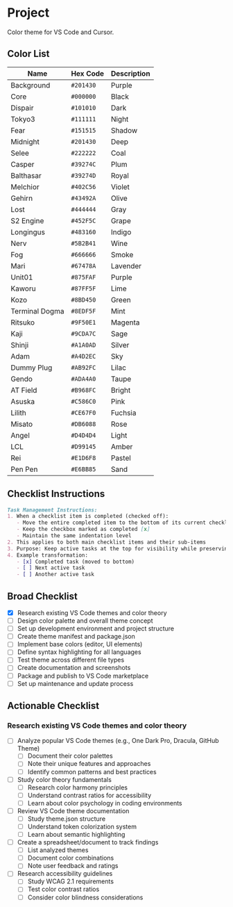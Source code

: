 # Project

Color theme for VS Code and Cursor.

## Color List

| Name            | Hex Code   | Description |
|-----------------|------------|-------------|
| Background      | `#201430`  | Purple      |
| Core            | `#000000`  | Black       |
| Dispair         | `#101010`  | Dark        |
| Tokyo3          | `#111111`  | Night       |
| Fear            | `#151515`  | Shadow      |
| Midnight        | `#201430`  | Deep        |
| Selee           | `#222222`  | Coal        |
| Casper          | `#39274C`  | Plum        |
| Balthasar       | `#39274D`  | Royal       |
| Melchior        | `#402C56`  | Violet      |
| Gehirn          | `#43492A`  | Olive       |
| Lost            | `#444444`  | Gray        |
| S2 Engine       | `#452F5C`  | Grape       |
| Longingus       | `#483160`  | Indigo      |
| Nerv            | `#5B2B41`  | Wine        |
| Fog             | `#666666`  | Smoke       |
| Mari            | `#67478A`  | Lavender    |
| Unit01          | `#875FAF`  | Purple      |
| Kaworu          | `#87FF5F`  | Lime        |
| Kozo            | `#8BD450`  | Green       |
| Terminal Dogma  | `#8EDF5F`  | Mint        |
| Ritsuko         | `#9F50E1`  | Magenta     |
| Kaji            | `#9CDA7C`  | Sage        |
| Shinji          | `#A1A0AD`  | Silver      |
| Adam            | `#A4D2EC`  | Sky         |
| Dummy Plug      | `#AB92FC`  | Lilac       |
| Gendo           | `#ADA4A0`  | Taupe       |
| AT Field        | `#B968FC`  | Bright      |
| Asuska          | `#C586C0`  | Pink        |
| Lilith          | `#CE67F0`  | Fuchsia     |
| Misato          | `#DB6088`  | Rose        |
| Angel           | `#D4D4D4`  | Light       |
| LCL             | `#D99145`  | Amber       |
| Rei             | `#E1D6F8`  | Pastel      |
| Pen Pen         | `#E6BB85`  | Sand        |

## Checklist Instructions

```markdown
Task Management Instructions:
1. When a checklist item is completed (checked off):
   - Move the entire completed item to the bottom of its current checklist section
   - Keep the checkbox marked as completed [x]
   - Maintain the same indentation level
2. This applies to both main checklist items and their sub-items
3. Purpose: Keep active tasks at the top for visibility while preserving completion history
4. Example transformation:
   - [x] Completed task (moved to bottom)
   - [ ] Next active task
   - [ ] Another active task
```

## Broad Checklist

- [x] Research existing VS Code themes and color theory
- [ ] Design color palette and overall theme concept
- [ ] Set up development environment and project structure
- [ ] Create theme manifest and package.json
- [ ] Implement base colors (editor, UI elements)
- [ ] Define syntax highlighting for all languages
- [ ] Test theme across different file types
- [ ] Create documentation and screenshots
- [ ] Package and publish to VS Code marketplace
- [ ] Set up maintenance and update process

## Actionable Checklist

### Research existing VS Code themes and color theory

- [ ] Analyze popular VS Code themes (e.g., One Dark Pro, Dracula, GitHub Theme)
  - [ ] Document their color palettes
  - [ ] Note their unique features and approaches
  - [ ] Identify common patterns and best practices
- [ ] Study color theory fundamentals
  - [ ] Research color harmony principles
  - [ ] Understand contrast ratios for accessibility
  - [ ] Learn about color psychology in coding environments
- [ ] Review VS Code theme documentation
  - [ ] Study theme.json structure
  - [ ] Understand token colorization system
  - [ ] Learn about semantic highlighting
- [ ] Create a spreadsheet/document to track findings
  - [ ] List analyzed themes
  - [ ] Document color combinations
  - [ ] Note user feedback and ratings
- [ ] Research accessibility guidelines
  - [ ] Study WCAG 2.1 requirements
  - [ ] Test color contrast ratios
  - [ ] Consider color blindness considerations
